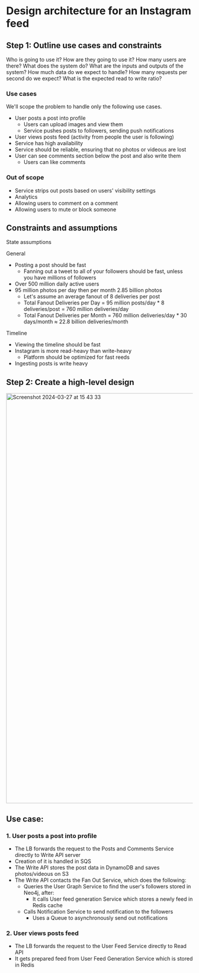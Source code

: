 # Design architecture for an Instagram feed 

## Step 1: Outline use cases and constraints
Who is going to use it?
How are they going to use it?
How many users are there?
What does the system do?
What are the inputs and outputs of the system?
How much data do we expect to handle?
How many requests per second do we expect?
What is the expected read to write ratio?

### Use cases
We'll scope the problem to handle only the following use cases.

- User posts a post into profile
  - Users can upload images and view them  
  - Service pushes posts to followers, sending push notifications
- User views posts feed (activity from people the user is following)
- Service has high availability
- Service should be reliable, ensuring that no photos or videous are lost 
- User can see comments section below the post and also write them
  - Users can like comments

### Out of scope
- Service strips out posts based on users' visibility settings
- Analytics
- Allowing users to comment on a comment
- Allowing users to mute or block someone

## Constraints and assumptions
State assumptions

General
- Posting a post should be fast
  - Fanning out a tweet to all of your followers should be fast, unless you have millions of followers
- Over 500 million daily active users
- 95 million photos per day then per month 2.85 billion photos
  - Let's assume an average fanout of 8 deliveries per post
  - Total Fanout Deliveries per Day = 95 million posts/day * 8 deliveries/post =  760 million deliveries/day
  - Total Fanout Deliveries per Month = 760 million deliveries/day * 30 days/month ≈ 22.8 billion deliveries/month

Timeline

- Viewing the timeline should be fast
- Instagram is more read-heavy than write-heavy
  - Platform should be optimized for fast reeds
- Ingesting posts is write heavy

## Step 2: Create a high-level design

<img width="1108" alt="Screenshot 2024-03-27 at 15 43 33" src="https://github.com/mmrshk/high_load_application_architecture_instagram_feed/assets/31416671/2e932c54-f38e-44cb-93d1-84afd2a2527f">

## Use case: 
### 1. User posts a post into profile

- The LB forwards the request to the Posts and Comments Service directly to Write API server
- Creation of it is handled in SQS 
- The Write API stores the post data in DynamoDB and saves photos/videous on S3
- The Write API contacts the Fan Out Service, which does the following:
  - Queries the User Graph Service to find the user's followers stored in Neo4j, after:
    - It calls User feed generation Service which stores a newly feed in Redis cache
  - Calls Notification Service to send notification to the followers
    - Uses a Queue to asynchronously send out notifications

### 2. User views posts feed

- The LB forwards the request to the User Feed Service directly to Read API
- It gets prepared feed from User Feed Generation Service which is stored in Redis



